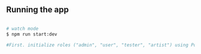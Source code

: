 ## Running the app

```bash

# watch mode
$ npm run start:dev

#First. initialize roles ("admin", "user", "tester", "artist") using Postman for correct client-side's work
```
